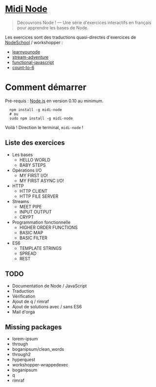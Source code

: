 [Midi Node](https://github.com/ThibWeb/midi-node)
=====

> Découvrons Node ! — Une série d'exercices interactifs en français pour apprendre les bases de Node.

Les exercices sont des traductions quasi-directes d'exercices de [NodeSchool](http://nodeschool.io/) / workshopper :

- [learnyounode](https://github.com/rvagg/learnyounode)
- [stream-adventure](https://github.com/substack/stream-adventure)
- [functional-javascript](http://nodeschool.io)
- [count-to-6](https://github.com/domenic/count-to-6)

# Comment démarrer

Pré-requis : [Node.js](http://nodejs.org/) en version 0.10 au minimum.

```
  npm install -g midi-node
  # ou
  sudo npm install -g midi-node
```

Voilà ! Direction le terminal, `midi-node` !

## Liste des exercices

- Les bases
  + HELLO WORLD
  + BABY STEPS
- Opérations I/O
  + MY FIRST I/O!
  + MY FIRST ASYNC I/O!
- HTTP
  + HTTP CLIENT
  + HTTP FILE SERVER
- Streams
  + MEET PIPE
  + INPUT OUTPUT
  + CRYPT
- Programmation fonctionnelle
  + HIGHER ORDER FUNCTIONS
  + BASIC MAP
  + BASIC FILTER
- ES6
  + TEMPLATE STRINGS
  + SPREAD
  + REST

## TODO

- Documentation de Node / JavaScript
- Traduction
- Vérification
- Ajout de q / rimraf
- Ajout de solutions avec / sans ES6
- Mail d'orga

## Missing packages

- lorem-ipsum
- through
- boganipsum/clean_words
- through2
- hyperquest
- workshopper-wrappedexec
- boganipsum
- q
- rimraf
